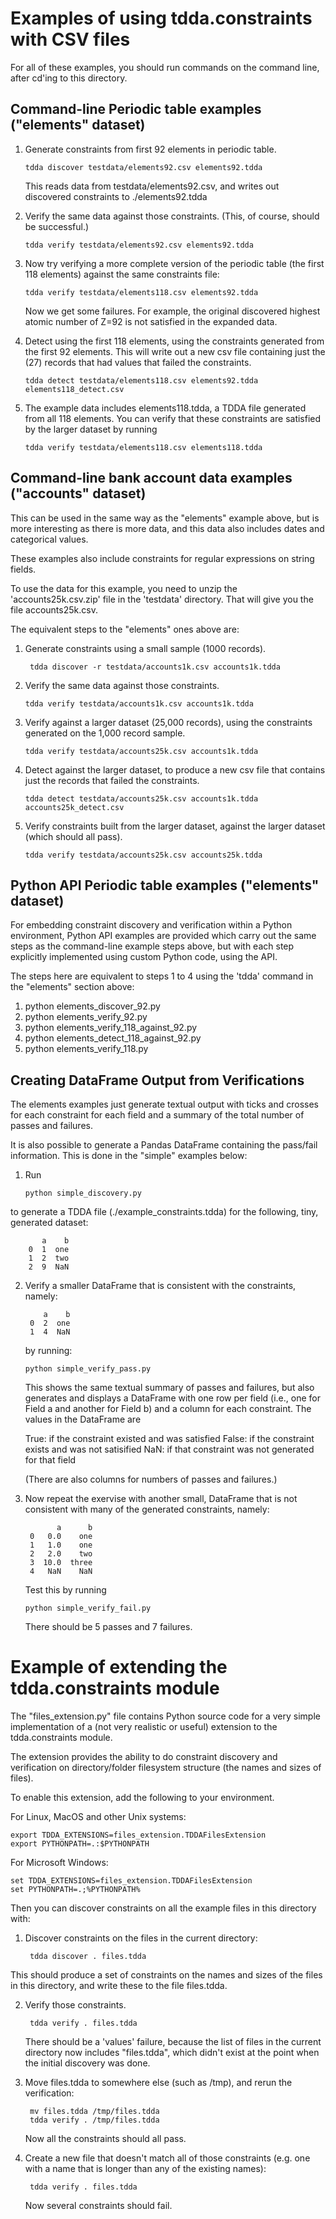# Examples of using tdda.constraints with CSV files

For all of these examples, you should run commands on the command line,
after cd'ing to this directory.


## Command-line Periodic table examples ("elements" dataset)

1. Generate constraints from first 92 elements in periodic table.

       tdda discover testdata/elements92.csv elements92.tdda

   This reads data from testdata/elements92.csv,
   and writes out discovered constraints to ./elements92.tdda

2. Verify the same data against those constraints. (This, of course,
   should be successful.)

       tdda verify testdata/elements92.csv elements92.tdda

3. Now try verifying a more complete version of the periodic table
   (the first 118 elements) against the same constraints file:

       tdda verify testdata/elements118.csv elements92.tdda

   Now we get some failures. For example, the original discovered highest
   atomic number of Z=92 is not satisfied in the expanded data.

4. Detect using the first 118 elements, using the constraints generated
   from the first 92 elements. This will write out a new csv file containing
   just the (27) records that had values that failed the constraints.

       tdda detect testdata/elements118.csv elements92.tdda elements118_detect.csv

5. The example data includes elements118.tdda, a TDDA file generated from
   all 118 elements. You can verify that these constraints are satisfied
   by the larger dataset by running

       tdda verify testdata/elements118.csv elements118.tdda


## Command-line bank account data examples ("accounts" dataset)

This can be used in the same way as the "elements" example above, but is
more interesting as there is more data, and this data also includes dates
and categorical values.

These examples also include constraints for regular expressions on string
fields.

To use the data for this example, you need to unzip the 'accounts25k.csv.zip'
file in the 'testdata' directory. That will give you the file accounts25k.csv.

The equivalent steps to the "elements" ones above are:

1. Generate constraints using a small sample (1000 records).

        tdda discover -r testdata/accounts1k.csv accounts1k.tdda

2. Verify the same data against those constraints.

       tdda verify testdata/accounts1k.csv accounts1k.tdda

3. Verify against a larger dataset (25,000 records), using the constraints
   generated on the 1,000 record sample.

       tdda verify testdata/accounts25k.csv accounts1k.tdda

4. Detect against the larger dataset, to produce a new csv file that contains
   just the records that failed the constraints.

       tdda detect testdata/accounts25k.csv accounts1k.tdda accounts25k_detect.csv

5. Verify constraints built from the larger dataset, against the larger
   dataset (which should all pass).

       tdda verify testdata/accounts25k.csv accounts25k.tdda


## Python API Periodic table examples ("elements" dataset)

For embedding constraint discovery and verification within a Python
environment, Python API examples are provided which carry out the same
steps as the command-line example steps above, but with each step
explicitly implemented using custom Python code, using the API.

The steps here are equivalent to steps 1 to 4 using the 'tdda' command
in the "elements" section above:

1.  python elements_discover_92.py
2.  python elements_verify_92.py
3.  python elements_verify_118_against_92.py
3.  python elements_detect_118_against_92.py
5.  python elements_verify_118.py


## Creating DataFrame Output from Verifications

The elements examples just generate textual output with ticks and crosses
for each constraint for each field and a summary of the total number of
passes and failures.

It is also possible to generate a Pandas DataFrame containing the pass/fail
information. This is done in the "simple" examples below:

1. Run

       python simple_discovery.py

to generate a TDDA file (./example_constraints.tdda) for the following,
tiny, generated dataset:

           a    b
        0  1  one
        1  2  two
        2  9  NaN

2. Verify a smaller DataFrame that is consistent with the constraints,
   namely:

           a    b
        0  2  one
        1  4  NaN

   by running:

       python simple_verify_pass.py

   This shows the same textual summary of passes and failures, but also
   generates and displays a DataFrame with one row per field (i.e., one for
   Field a and another for Field b) and a column for each constraint.
   The values in the DataFrame are

      True: if the constraint existed and was satisfied
      False: if the constraint exists and was not satisified
      NaN: if that constraint was not generated for that field

   (There are also columns for numbers of passes and failures.)

3. Now repeat the exervise with another small, DataFrame that is not consistent
   with many of the generated constraints, namely:

              a      b
        0   0.0    one
        1   1.0    one
        2   2.0    two
        3  10.0  three
        4   NaN    NaN

   Test this by running

       python simple_verify_fail.py

   There should be 5 passes and 7 failures.


# Example of extending the tdda.constraints module

The "files_extension.py" file contains Python source code for a very simple
implementation of a (not very realistic or useful) extension to the
tdda.constraints module.

The extension provides the ability to do constraint discovery and
verification on directory/folder filesystem structure (the names and
sizes of files).

To enable this extension, add the following to your environment.

For Linux, MacOS and other Unix systems:

    export TDDA_EXTENSIONS=files_extension.TDDAFilesExtension
    export PYTHONPATH=.:$PYTHONPATH

For Microsoft Windows:

    set TDDA_EXTENSIONS=files_extension.TDDAFilesExtension
    set PYTHONPATH=.;%PYTHONPATH%

Then you can discover constraints on all the example files in this directory
with:

1. Discover constraints on the files in the current directory:

        tdda discover . files.tdda

This should produce a set of constraints on the names and sizes of the files
in this directory, and write these to the file files.tdda.

2. Verify those constraints.

        tdda verify . files.tdda

   There should be a 'values' failure, because the list of files in the
   current directory now includes "files.tdda", which didn't exist at the
   point when the initial discovery was done.

3. Move files.tdda to somewhere else (such as /tmp), and rerun the
   verification:

        mv files.tdda /tmp/files.tdda
        tdda verify . /tmp/files.tdda

   Now all the constraints should all pass.

4. Create a new file that doesn't match all of those constraints (e.g. one
   with a name that is longer than any of the existing names):

        tdda verify . files.tdda

   Now several constraints should fail.

